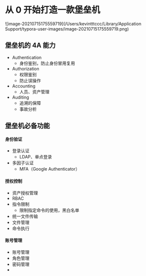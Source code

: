 # 从 0 开始打造一款堡垒机

![image-20210715175559719](/Users/kevintttccc/Library/Application Support/typora-user-images/image-20210715175559719.png)

## 堡垒机的 4A 能力

- Authentication
  - 身份鉴别，防止身份冒用复用
- Authorization
  - 权限鉴别
  - 防止误操作
- Accounting
  - 人员、资产管理
- Auditing
  - 追溯的保障
  - 事故分析

## 堡垒机必备功能

#### 身份验证

- 登录认证
  - LDAP、单点登录
- 多因子认证
  - MFA（Google Authenticator）

#### 授权控制

- 资产授权管理
- RBAC
- 指令限制
  - 限制指定命令的使用，黑白名单
- 统一文件传输
- 文件管理
- 命令执行

#### 账号管理

- 账号管理
- 角色管理
- 密码管理
- 